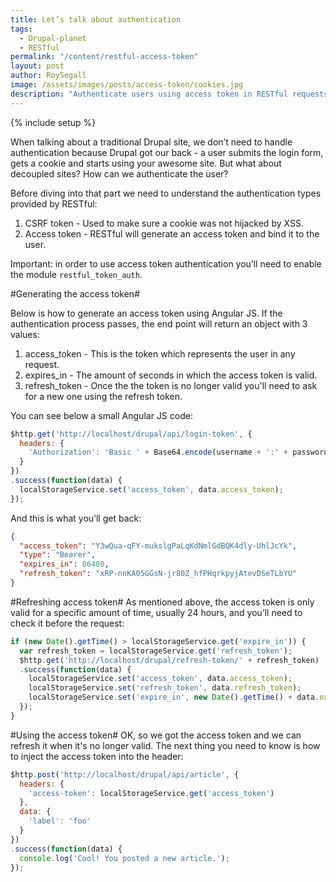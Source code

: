 ```yaml
---
title: Let’s talk about authentication
tags:
  - Drupal-planet
  - RESTful
permalink: "/content/restful-access-token"
layout: post
author: RoySegall
image: /assets/images/posts/access-token/cookies.jpg
description: "Authenticate users using access token in RESTful requests"
---
```


{% include setup %}

When talking about a traditional Drupal site, we don’t need to handle authentication
because Drupal got our back - a user submits the login form, gets a cookie and starts
using your awesome site. But what about decoupled sites? How can we authenticate
the user?

Before diving into that part we need to understand the authentication types
provided by RESTful:

  1. CSRF token - Used to make sure a cookie was not hijacked by XSS.
  2. Access token - RESTful will generate an access token and bind it to the
  user.

<!-- more -->

Important: in order to use access token authentication you’ll need
to enable the module `restful_token_auth`.

#Generating the access token#

Below is how to generate an access token using Angular JS. If the
authentication process passes, the end point will return an object with 3
values:

  1. access_token - This is the token which represents the user in any request.
  2. expires_in - The amount of seconds in which the access token is valid.
  3. refresh_token - Once the the token is no longer valid you'll need to ask
  for a new one using the refresh token.

You can see below a small Angular JS code:

```javascript
$http.get('http://localhost/drupal/api/login-token', {
  headers: {
    'Authorization': 'Basic ' + Base64.encode(username + ':' + password)
  }
})
.success(function(data) {
  localStorageService.set('access_token', data.access_token);
});
```

And this is what you’ll get back:

```json
{
  "access_token": "Y3wQua-qFY-mukslgPaLqKdNmlGdBQK4dly-UhlJcYk",
  "type": "Bearer",
  "expires_in": 86400,
  "refresh_token": "xRP-nnKA05GGsN-jr80Z_hfPHqrkpyjAtevDSeTLbYU"
}
```

#Refreshing access token#
As mentioned above, the access token is only valid for a specific amount of time,
usually 24 hours, and you’ll need to check it before the request:

```javascript
if (new Date().getTime() > localStorageService.get('expire_in')) {
  var refresh_token = localStorageService.get('refresh_token');
  $http.get('http://localhost/drupal/refresh-token/' + refresh_token)
  .success(function(data) {
    localStorageService.set('access_token', data.access_token);
    localStorageService.set('refresh_token', data.refresh_token);
    localStorageService.set('expire_in', new Date().getTime() + data.expires_in);
  });
}
```

#Using the access token#
OK, so we got the access token and we can refresh it when it's no longer valid. The
next thing you need to know is how to inject the access token into the header:

```javascript
$http.post('http://localhost/drupal/api/article', {
  headers: {
    'access-token': localStorageService.get('access_token')
  },
  data: {
    'label': 'foo'
  }
})
.success(function(data) {
  console.log('Cool! You posted a new article.');
});
```
